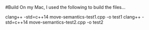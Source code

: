 #Build
On my Mac, I used the following to build the files...

clang++ -std=c++14 move-semantics-test1.cpp -o test1
clang++ -std=c++14 move-semantics-test2.cpp -o test2